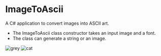 # ImageToAscii
A C# application to convert images into ASCII art.
- The ImageToAscii class constructor takes an input image and a font.
- The class can generate a string or an image.

![grey](http://i.imgur.com/bDYfx1w.png "A greyscale example")
![cat](http://i.imgur.com/8QMcYjZ.jpg "A cat example, much more fun")
